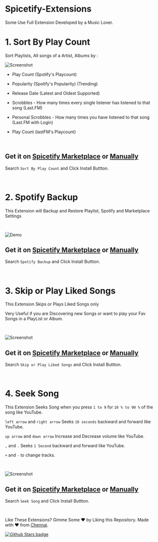 # Spicetify-Extensions

Some Use Full Extension Developed by a Music Lover.

# 1. Sort By Play Count

Sort Playlists, All songs of a Artist, Albums by :

![Screenshot](https://raw.githubusercontent.com/Tetrax-10/Spicetify-Extensions/master/Sort-by-Play-count/screenshot.png)

-   Play Count (Spotify's Playcount)

-   Popularity (Spotify's Popularity) (Trending)

-   Release Date (Latest and Oldest Supported)

-   Scrobbles - How many times every single listener has listened to that song (Last.FM)

-   Personal Scrobbles - How many times you have listened to that song (Last.FM with Login)

-   Play Count (lastFM's Playcount)

<br />

## Get it on [Spicetify Marketplace](https://github.com/spicetify/spicetify-marketplace) or [Manually](https://github.com/Tetrax-10/Spicetify-Extensions/tree/master/Sort-by-Play-count)

Search `Sort By Play Count` and Click Install Buttton.

<br />

# 2. Spotify Backup

This Extension will Backup and Restore Playlist, Spotify and Marketplace Settings

<br />

![Demo](https://raw.githubusercontent.com/Tetrax-10/Spicetify-Extensions/master/Spotify-Backup/demo.gif)

## Get it on [Spicetify Marketplace](https://github.com/spicetify/spicetify-marketplace) or [Manually](https://github.com/Tetrax-10/Spicetify-Extensions/tree/master/Skip-or-Play-Liked-Songs)

Search `Spotify Backup` and Click Install Buttton.

<br />

# 3. Skip or Play Liked Songs

This Extension Skips or Plays Liked Songs only

Very Useful if you are Discovering new Songs or want to play your Fav Songs in a PlayList or Album.

<br />

![Screenshot](https://raw.githubusercontent.com/Tetrax-10/Spicetify-Extensions/master/Skip-or-Play-Liked-Songs/screenshot.png)

## Get it on [Spicetify Marketplace](https://github.com/spicetify/spicetify-marketplace) or [Manually](https://github.com/Tetrax-10/Spicetify-Extensions/tree/master/Skip-or-Play-Liked-Songs)

Search `Skip or Play Liked Songs` and Click Install Buttton.

<br />

# 4. Seek Song

This Extension Seeks Song when you press `1 to 9` for `10 % to 90 %` of the song like YouTube.

`left arrow` and `right arrow` Seeks `10 seconds` backward and forward like YouTube.

`up arrow` and `down arrow` Increase and Decrease volume like YouTube.

`,` and `.` Seeks `1 Second` backward and forward like YouTube.

`+` and `-` to change tracks.

<br />

![Screenshot](https://raw.githubusercontent.com/Tetrax-10/Spicetify-Extensions/master/Seek-Song/screenshot.gif)

## Get it on [Spicetify Marketplace](https://github.com/spicetify/spicetify-marketplace) or [Manually](https://github.com/Tetrax-10/Spicetify-Extensions/tree/master/Seek-Song)

Search `Seek Song` and Click Install Buttton.

<br />

Like These Extensions? Gimme Some ❤️ by Liking this Repository. Made with ❤️ from [Chennai](https://www.google.com/maps/place/Chennai,+Tamil+Nadu).

[![Github Stars badge](https://img.shields.io/github/stars/Tetrax-10/Spicetify-Extensions?logo=github&style=social)](https://github.com/Tetrax-10/Spicetify-Extensions)
